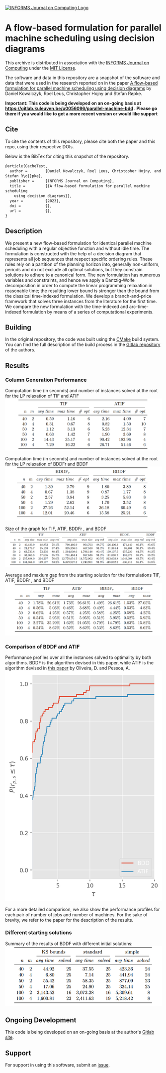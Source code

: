 [![INFORMS Journal on Computing Logo](https://INFORMSJoC.github.io/logos/INFORMS_Journal_on_Computing_Header.jpg)](https://pubsonline.informs.org/journal/ijoc)

# A flow-based formulation for parallel machine scheduling using decision diagrams

This archive is distributed in association with the [INFORMS Journal on
Computing](https://pubsonline.informs.org/journal/ijoc) under the [MIT License](LICENSE).

The software and data in this repository are a snapshot of the software and data
that were used in the research reported on in the paper 
[A flow-based formulation for parallel machine scheduling using decision
diagrams](https://doi.org/10.1287/ijoc.2019.0000) by Daniel Kowalczyk, Roel
Leus, Christopher Hojny and Stefan Røpke. 


**Important: This code is being developed on an on-going basis at https://gitlab.kuleuven.be/u0056096/parallel-machine-bdd . Please go there if you would like to
get a more recent version or would like support**

## Cite

To cite the contents of this repository, please cite both the paper and this repo, using their respective DOIs.

Below is the BibTex for citing this snapshot of the repository.

```
@article{CacheTest,
  author =        {Daniel Kowalczyk, Roel Leus, Christopher Hojny, and Stefan R\o{}pke},
  publisher =     {INFORMS Journal on Computing},
  title =         {{A flow-based formulation for parallel machine scheduling
	using decision diagrams}},
  year =          {2023},
  doi =           {},
  url =           {},
}  
```

## Description
We present a new flow-based formulation for identical
parallel machine scheduling with a regular objective function and without idle time.
The formulation is constructed with the help of a decision diagram that represents all
job sequences that respect specific ordering rules.  These rules rely on a partition of the planning horizon into, generally
non-uniform, periods and do not exclude all optimal solutions,
but they constrain solutions to adhere to a canonical form.
The new formulation has numerous variables and constraints,
and hence we apply a Dantzig-Wolfe decomposition in order to compute the
linear programming relaxation in reasonable time; the resulting lower bound is stronger than
the bound from the classical time-indexed formulation. We develop a branch-and-price framework that solves
three instances from the literature for the first time.
We compare the new formulation with the time-indexed and arc-time-indexed
formulation by means of a series of computational experiments.

## Building
In the original repository, the code was built using the
[CMake](https://cmake.org/) build system. You can find the full description of
the build process in the [Gitlab repository](https://gitlab.kuleuven.be/u0056096/parallel-machine-bdd) of the
authors. 

## Results

### Column Generation Performance
Computation time (in seconds) and number of instances solved at the
root for the LP relaxation of TIF and ATIF
![Figure 1](results/CG_results_ATIF_TIF.png)

Computation time (in seconds) and number of instances solved at the
root for the LP relaxation of BDDFr and BDDF
![Figure 2](results/CG_results_BDDF.png)

Size of the graph for TIF, ATIF, BDDFr , and BDDF
![Figure 3](results/CG_results_size.png)

Average and maxium gap from the starting solution for the formulations TIF,
ATIF, BDDFr , and BDDF
![Figure 4](results/CG_results_gap.png)

### Comparison of BDDF and ATIF
Performance profiles over all the instances solved to optimality by both
algorithms. BDDF is the algorithm devised in this paper, while ATIF is the
algorithm devised in [this paper](https://doi.org/10.1287/ijoc.2018.0854) by
Oliveira, D. and Pessoa, A.
![Figure 5](results/profile_overall_curve.png)

For a more detailed comparison, we also show the performance profiles for each
pair of number of jobs and number of machines. For the sake of brevity, we refer
to the paper for the description of the results.

### Different starting solutions

Summary of the results of BDDF with different initial solutions:
![Figure 6](results/variable_heuristic_results.png)

## Ongoing Development

This code is being developed on an on-going basis at the author's
[Gitlab site](https://gitlab.kuleuven.be/u0056096/parallel-machine-bdd).

## Support

For support in using this software, submit an
[issue](https://gitlab.kuleuven.be/u0056096/parallel-machine-bdd/-/issues).
